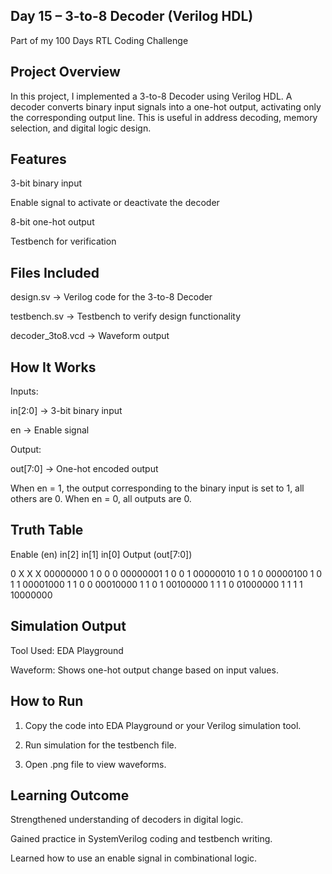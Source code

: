 ## Day 15 – 3-to-8 Decoder (Verilog HDL)

Part of my 100 Days RTL Coding Challenge

## Project Overview

In this project, I implemented a 3-to-8 Decoder using Verilog HDL.
A decoder converts binary input signals into a one-hot output, activating only the corresponding output line.
This is useful in address decoding, memory selection, and digital logic design.

## Features

3-bit binary input

Enable signal to activate or deactivate the decoder

8-bit one-hot output

Testbench for verification


## Files Included

design.sv → Verilog code for the 3-to-8 Decoder

testbench.sv → Testbench to verify design functionality

decoder_3to8.vcd → Waveform output


## How It Works

Inputs:

in[2:0] → 3-bit binary input

en → Enable signal


Output:

out[7:0] → One-hot encoded output

When en = 1, the output corresponding to the binary input is set to 1, all others are 0.
When en = 0, all outputs are 0.


## Truth Table

Enable (en)	in[2]	in[1]	in[0]	Output (out[7:0])

0	X	X	X	00000000
1	0	0	0	00000001
1	0	0	1	00000010
1	0	1	0	00000100
1	0	1	1	00001000
1	1	0	0	00010000
1	1	0	1	00100000
1	1	1	0	01000000
1	1	1	1	10000000


## Simulation Output

Tool Used: EDA Playground

Waveform: Shows one-hot output change based on input values.

## How to Run

1. Copy the code into EDA Playground or your Verilog simulation tool.

2. Run simulation for the testbench file.

3. Open .png file to view waveforms.


## Learning Outcome

Strengthened understanding of decoders in digital logic.

Gained practice in SystemVerilog coding and testbench writing.

Learned how to use an enable signal in combinational logic.
